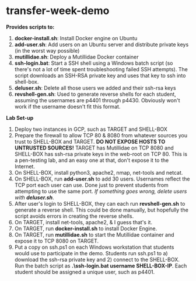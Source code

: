# transfer-week-demo
**Provides scripts to:**
  1. **docker-install.sh**: Install Docker engine on Ubuntu
  2. **add-user.sh**:       Add users on an Ubuntu server and distribute private keys (in the worst way possible)
  3. **mutillidae.sh**:     Deploy a Mutillidae Docker container
  4. **ssh-login.bat**:           Start a SSH shell using a Windows batch script (so there's not a lot of time spent troubleshooting failed SSH attempts). The script downloads an SSH-RSA private key and uses that key to ssh into shell-box.
  5. **deluser.sh**:        Delete all those users we added and their ssh-rsa keys
  6. **revshell-gen.sh**:   Used to generate reverse shells for each student, assuming the usernames are p4401 through p4430. Obviously won't work if the username  doesn't fit this format.
 
**Lab Set-up**
  1. Deploy two instances in GCP, such as TARGET and SHELL-BOX
  2. Prepare the firewall to allow TCP 80 & 8080 from whatever sources you trust to SHELL-BOX and TARGET. **DO NOT EXPOSE HOSTS TO UNTRUSTED SOURCES!** TARGET has Mutillidae on TCP 8080 and SHELL-BOX has ssh-rsa private keys in the web-root on TCP 80. This is a pen-testing lab, and an easy one at that, don't expose it to the Internet.
  3. On SHELL-BOX, install python3, apache2, nmap, net-tools and netcat.
  4. On SHELL-BOX, run **add-user.sh** to add 30 users. Usernames reflect the TCP port each user can use. Done just to prevent students from attempting to use the same port. _If something goes wrong, delete users with **deluser.sh**_.
  5. After user's login to SHELL-BOX, they can each run **revshell-gen.sh** to generate a reverse shell. This could be done manually, but hopefully the script avoids errors in creating the reverse shells.
  6. On TARGET, install net-tools, apache2, & I guess that's it.
  7. On TARGET, run **docker-install.sh** to install Docker Engine.
  8. On TARGET, run **mutillidae.sh** to start the Mutillidae container and expose it to TCP 8080 on TARGET.
  9. Put a copy on ssh.ps1 on each Windows workstation that students would use to participate in the demo. Students run ssh.ps1 to a) download the ssh-rsa private key and 2) connect to the SHELL-BOX. Run the batch script as **.\ssh-login.bat username SHELL-BOX-IP**. Each student should be assigned a unique user, such as p4401.
